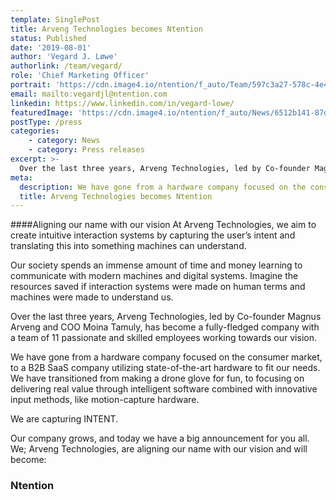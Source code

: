 ```yaml
---
template: SinglePost
title: Arveng Technologies becomes Ntention
status: Published
date: '2019-08-01'
author: 'Vegard J. Løwe'
authorlink: /team/vegard/
role: 'Chief Marketing Officer'
portrait: 'https://cdn.image4.io/ntention/f_auto/Team/597c3a27-578c-4e4b-aa78-035422728ca9.Jpeg'
email: mailto:vegardjl@ntention.com
linkedin: https://www.linkedin.com/in/vegard-lowe/
featuredImage: 'https://cdn.image4.io/ntention/f_auto/News/6512b141-87d7-4c9d-a698-62b2a669ff35.Png'
postType: /press
categories:
    - category: News
    - category: Press releases
excerpt: >-
  Over the last three years, Arveng Technologies, led by Co-founder Magnus Arveng and COO Moina Tamuly, has become a fully-fledged company with a team of 11 passionate and skilled employees working towards our vision.
meta:
  description: We have gone from a hardware company focused on the consumer market, to a B2B SaaS company utilizing state-of-the-art hardware to fit our needs. We have transitioned from making a drone glove for fun, to focusing on delivering real value through intelligent software combined with innovative input methods, like motion-capture hardware.
  title: Arveng Technologies becomes Ntention
---
```

####Aligning our name with our vision 
At Arveng Technologies, we aim to create intuitive interaction systems by capturing the user’s intent and translating this into something machines can understand.

Our society spends an immense amount of time and money learning to communicate with modern machines and digital systems. Imagine the resources saved if interaction systems were made on human terms and machines were made to understand us.

Over the last three years, Arveng Technologies, led by Co-founder Magnus Arveng and COO Moina Tamuly, has become a fully-fledged company with a team of 11 passionate and skilled employees working towards our vision.

We have gone from a hardware company focused on the consumer market, to a B2B SaaS company utilizing state-of-the-art hardware to fit our needs. We have transitioned from making a drone glove for fun, to focusing on delivering real value through intelligent software combined with innovative input methods, like motion-capture hardware.

We are capturing INTENT.

Our company grows, and today we have a big announcement for you all. We;
Arveng Technologies, are aligning our name with our vision and will become:

<h3>Ntention</h3>
